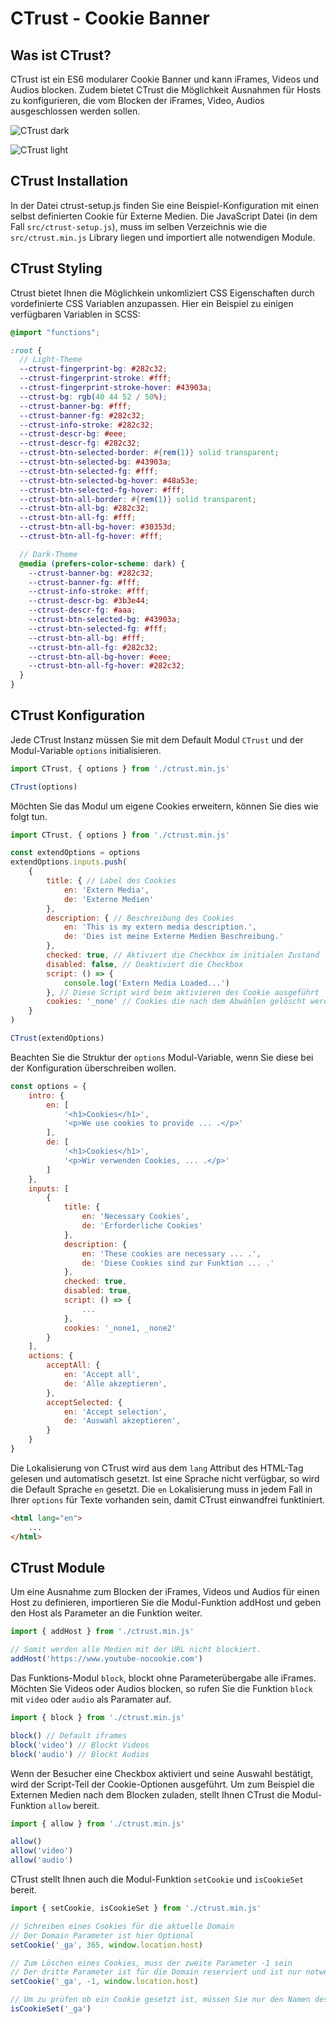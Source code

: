 # CTrust - Cookie Banner

## Was ist CTrust?

CTrust ist ein ES6 modularer Cookie Banner und kann iFrames, Videos und Audios blocken. Zudem bietet CTrust die Möglichkeit Ausnahmen für Hosts zu konfigurieren, die vom Blocken der iFrames, Video, Audios ausgeschlossen werden sollen.

![CTrust dark](/public/ctrust-dark.png)

![CTrust light](/public/ctrust-light.png)

## CTrust Installation

In der Datei ctrust-setup.js finden Sie eine Beispiel-Konfiguration mit einen selbst definierten Cookie für Externe Medien. Die JavaScript Datei (in dem Fall `src/ctrust-setup.js`), muss im selben Verzeichnis wie die `src/ctrust.min.js` Library liegen und importiert alle notwendigen Module.

## CTrust Styling

Ctrust bietet Ihnen die Möglichkein unkomliziert CSS Eigenschaften durch vordefinierte CSS Variablen anzupassen. Hier ein Beispiel zu einigen verfügbaren Variablen in SCSS:

```scss
@import "functions";

:root {
  // Light-Theme
  --ctrust-fingerprint-bg: #282c32;
  --ctrust-fingerprint-stroke: #fff;
  --ctrust-fingerprint-stroke-hover: #43903a;
  --ctrust-bg: rgb(40 44 52 / 50%);
  --ctrust-banner-bg: #fff;
  --ctrust-banner-fg: #282c32;
  --ctrust-info-stroke: #282c32;
  --ctrust-descr-bg: #eee;
  --ctrust-descr-fg: #282c32;
  --ctrust-btn-selected-border: #{rem(1)} solid transparent;
  --ctrust-btn-selected-bg: #43903a;
  --ctrust-btn-selected-fg: #fff;
  --ctrust-btn-selected-bg-hover: #48a53e;
  --ctrust-btn-selected-fg-hover: #fff;
  --ctrust-btn-all-border: #{rem(1)} solid transparent;
  --ctrust-btn-all-bg: #282c32;
  --ctrust-btn-all-fg: #fff;
  --ctrust-btn-all-bg-hover: #30353d;
  --ctrust-btn-all-fg-hover: #fff;

  // Dark-Theme
  @media (prefers-color-scheme: dark) {
    --ctrust-banner-bg: #282c32;
    --ctrust-banner-fg: #fff;
    --ctrust-info-stroke: #fff;
    --ctrust-descr-bg: #3b3e44;
    --ctrust-descr-fg: #aaa;
    --ctrust-btn-selected-bg: #43903a;
    --ctrust-btn-selected-fg: #fff;
    --ctrust-btn-all-bg: #fff;
    --ctrust-btn-all-fg: #282c32;
    --ctrust-btn-all-bg-hover: #eee;
    --ctrust-btn-all-fg-hover: #282c32;
  }
}
```
## CTrust Konfiguration

Jede CTrust Instanz müssen Sie mit dem Default Modul `CTrust` und der Modul-Variable `options` initialisieren.

```javascript
import CTrust, { options } from './ctrust.min.js'

CTrust(options)
```

Möchten Sie das Modul um eigene Cookies erweitern, können Sie dies wie folgt tun.

```javascript
import CTrust, { options } from './ctrust.min.js'

const extendOptions = options
extendOptions.inputs.push(
    {
        title: { // Label des Cookies
            en: 'Extern Media',
            de: 'Externe Medien'
        },
        description: { // Beschreibung des Cookies
            en: 'This is my extern media description.',
            de: 'Dies ist meine Externe Medien Beschreibung.'
        },
        checked: true, // Aktiviert die Checkbox im initialen Zustand
        disabled: false, // Deaktiviert die Checkbox
        script: () => {
            console.log('Extern Media Loaded...')
        }, // Diese Script wird beim aktivieren des Cookie ausgeführt
        cookies: '_none' // Cookies die nach dem Abwählen gelöscht werden sollen
    }
)

CTrust(extendOptions)
```

Beachten Sie die Struktur der `options` Modul-Variable, wenn Sie diese bei der Konfiguration überschreiben wollen.

```javascript
const options = {
    intro: {
        en: [
            '<h1>Cookies</h1>',
            '<p>We use cookies to provide ... .</p>'
        ],
        de: [
            '<h1>Cookies</h1>',
            '<p>Wir verwenden Cookies, ... .</p>'
        ]
    },
    inputs: [
        {
            title: {
                en: 'Necessary Cookies',
                de: 'Erforderliche Cookies'
            },
            description: {
                en: 'These cookies are necessary ... .',
                de: 'Diese Cookies sind zur Funktion ... .'
            },
            checked: true,
            disabled: true,
            script: () => {
                ...
            },
            cookies: '_none1, _none2'
        }
    ],
    actions: {
        acceptAll: {
            en: 'Accept all',
            de: 'Alle akzeptieren',
        },
        acceptSelected: {
            en: 'Accept selection',
            de: 'Auswahl akzeptieren',
        }
    }
}
```

Die Lokalisierung von CTrust wird aus dem `lang` Attribut des HTML-Tag gelesen und automatisch gesetzt. Ist eine Sprache nicht verfügbar, so wird die Default Sprache `en` gesetzt. Die `en` Lokalisierung muss in jedem Fall in Ihrer `options` für Texte vorhanden sein, damit CTrust einwandfrei funktiniert.

```html
<html lang="en">
    ...
</html>
```

## CTrust Module

Um eine Ausnahme zum Blocken der iFrames, Videos und Audios für einen Host zu definieren, importieren Sie die Modul-Funktion addHost und geben den Host als Parameter an die Funktion weiter.

```javascript
import { addHost } from './ctrust.min.js'

// Somit werden alle Medien mit der URL nicht blockiert.
addHost('https://www.youtube-nocookie.com')
```

Das Funktions-Modul `block`, blockt ohne Parameterübergabe alle iFrames. Möchten Sie Videos oder Audios blocken, so rufen Sie die Funktion `block` mit `video` oder `audio` als Paramater auf.

```javascript
import { block } from './ctrust.min.js'

block() // Default iframes
block('video') // Blockt Videos
block('audio') // Blockt Audios
```

Wenn der Besucher eine Checkbox aktiviert und seine Auswahl bestätigt, wird der Script-Teil der Cookie-Optionen ausgeführt. Um zum Beispiel die Externen Medien nach dem Blocken zuladen, stellt Ihnen CTrust die Modul-Funktion `allow` bereit.

```javascript
import { allow } from './ctrust.min.js'

allow()
allow('video')
allow('audio')
```

CTrust stellt Ihnen auch die Modul-Funktion `setCookie` und `isCookieSet` bereit.

```javascript
import { setCookie, isCookieSet } from './ctrust.min.js'

// Schreiben eines Cookies für die aktuelle Domain
// Der Domain Parameter ist hier Optional
setCookie('_ga', 365, window.location.host)

// Zum Löschen eines Cookies, muss der zweite Parameter -1 sein
// Der dritte Parameter ist für die Domain reserviert und ist nur notwendig wenn Cookies mit Domain Spezifikation gesetzt wurden
setCookie('_ga', -1, window.location.host)

// Um zu prüfen ob ein Cookie gesetzt ist, müssen Sie nur den Namen des Cookies als Parameter übergeben
isCookieSet('_ga')
```
